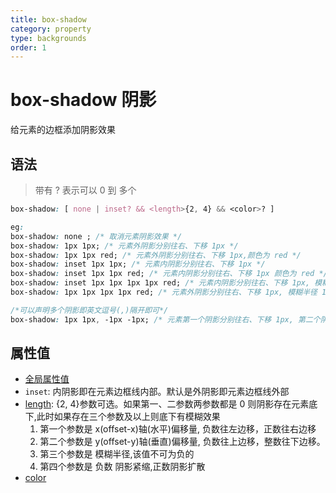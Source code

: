```yaml
---
title: box-shadow
category: property
type: backgrounds
order: 1
---
```


# box-shadow 阴影

给元素的边框添加阴影效果

## 语法

>带有 ? 表示可以 0 到 多个

```css
box-shadow: [ none | inset? && <length>{2, 4} && <color>? ]

eg:
box-shadow: none ; /* 取消元素阴影效果 */
box-shadow: 1px 1px; /* 元素外阴影分别往右、下移 1px */
box-shadow: 1px 1px red; /* 元素外阴影分别往右、下移 1px,颜色为 red */
box-shadow: inset 1px 1px; /* 元素内阴影分别往右、下移 1px */
box-shadow: inset 1px 1px red; /* 元素内阴影分别往右、下移 1px 颜色为 red */
box-shadow: inset 1px 1px 1px 1px red; /* 元素内阴影分别往右、下移 1px, 模糊半径 1px 扩散 1px 颜色为 red */
box-shadow: 1px 1px 1px 1px red; /* 元素外阴影分别往右、下移 1px, 模糊半径 1px 扩散 1px 颜色为 red */

/*可以声明多个阴影即英文逗号(,)隔开即可*/
box-shadow: 1px 1px, -1px -1px; /* 元素第一个阴影分别往右、下移 1px, 第二个阴影往左、上移 1px */
```

## 属性值

* [全局属性值](/front-end/CSS/values#anchor-值类型)
* `inset`: 内阴影即在元素边框线内部。默认是外阴影即元素边框线外部
* [length](/front-end/CSS/values#anchor-值类型): {2, 4}参数可选。如果第一、二参数两参数都是 0 则阴影存在元素底下,此时如果存在三个参数及以上则底下有模糊效果
  1. 第一个参数是 x(offset-x)轴(水平)偏移量, 负数往左边移，正数往右边移
  1. 第二个参数是 y(offset-y)轴(垂直)偏移量, 负数往上边移，整数往下边移。
  1. 第三个参数是 模糊半径,该值不可为负的
  1. 第四个参数是 负数 阴影紧缩,正数阴影扩散
* [color](/front-end/CSS/values#anchor-值类型)
